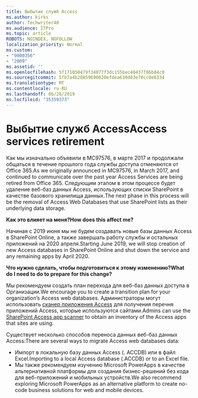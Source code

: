 ```yaml
---
title: Выбытие служб Access
ms.author: kirks
author: Techwriter40
ms.audience: ITPro
ms.topic: article
ROBOTS: NOINDEX, NOFOLLOW
localization_priority: Normal
ms.custom:
- "9000356"
- "2009"
ms.assetid: ''
ms.openlocfilehash: 5f171050479f34077f3dc155bec40437f86b84c0
ms.sourcegitcommit: 5fb7a4b28859690020efdea630d03e70cc0e6334
ms.translationtype: MT
ms.contentlocale: ru-RU
ms.lasthandoff: 06/28/2019
ms.locfileid: "35359373"
---
```

# <a name="access-services-retirement"></a><span data-ttu-id="f9162-102">Выбытие служб Access</span><span class="sxs-lookup"><span data-stu-id="f9162-102">Access services retirement</span></span>

<span data-ttu-id="f9162-103">Как мы изначально объявили в MC97576, в марте 2017 и продолжали общаться в течение прошлого года службы доступа отменяются от Office 365.</span><span class="sxs-lookup"><span data-stu-id="f9162-103">As we originally announced in MC97576, in March 2017, and continued to communicate over the past year Access Services are being retired from Office 365.</span></span> <span data-ttu-id="f9162-104">Следующим этапом в этом процессе будет удаление веб-баз данных Access, использующих списки SharePoint в качестве базового хранилища данных.</span><span class="sxs-lookup"><span data-stu-id="f9162-104">The next phase in this process will be the removal of Access Web Databases that use SharePoint lists as their underlying data storage.</span></span>

<span data-ttu-id="f9162-105">**Как это влияет на меня?**</span><span class="sxs-lookup"><span data-stu-id="f9162-105">**How does this affect me?**</span></span>

<span data-ttu-id="f9162-106">Начиная с 2019 июня мы не будем создавать новые базы данных Access в SharePoint Online, а также завершать работу службы и остальных приложений на 2020 апреля.</span><span class="sxs-lookup"><span data-stu-id="f9162-106">Starting June 2019, we will stop creation of new Access databases in SharePoint Online and shut down the service and any remaining apps by April 2020.</span></span>

<span data-ttu-id="f9162-107">**Что нужно сделать, чтобы подготовиться к этому изменению?**</span><span class="sxs-lookup"><span data-stu-id="f9162-107">**What do I need to do to prepare for this change?**</span></span>

<span data-ttu-id="f9162-108">Мы рекомендуем создать план перехода для веб-баз данных доступа в Организации.</span><span class="sxs-lookup"><span data-stu-id="f9162-108">We encourage you to create a transition plan for your organization’s Access web databases.</span></span> <span data-ttu-id="f9162-109">Администраторы могут использовать [сканер приложения Access](https://github.com/SharePoint/PnP-Tools/tree/master/Solutions/SharePoint.AccessApp.Scanner) для получения перечня приложений Access, которые используются сайтами.</span><span class="sxs-lookup"><span data-stu-id="f9162-109">Admins can use the [SharePoint Access app scanner](https://github.com/SharePoint/PnP-Tools/tree/master/Solutions/SharePoint.AccessApp.Scanner) to obtain an inventory of the Access apps that sites are using.</span></span>

<span data-ttu-id="f9162-110">Существует несколько способов переноса данных веб-баз данных Access:</span><span class="sxs-lookup"><span data-stu-id="f9162-110">There are several ways to migrate Access web databases data:</span></span>

- <span data-ttu-id="f9162-111">Импорт в локальную базу данных Access (. ACCDB) или в файл Excel.</span><span class="sxs-lookup"><span data-stu-id="f9162-111">Importing to a local Access database (.ACCDB) or to an Excel file.</span></span>
- <span data-ttu-id="f9162-112">Мы также рекомендуем изучению Microsoft PowerApps в качестве альтернативной платформы для создания бизнес-решений без кода для веб-приложений и мобильных устройств.</span><span class="sxs-lookup"><span data-stu-id="f9162-112">We also recommend exploring Microsoft PowerApps as an alternative platform to create no-code business solutions for web and mobile devices.</span></span>